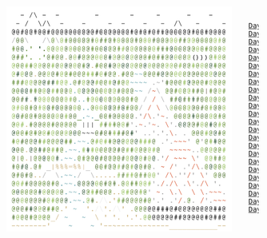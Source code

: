 <img style="float: left;" src="progress.png" width="450">

<pre class="calendar">

	<a href='day/24'>Day 24: Blizzard Basin</a>
	<a href='day/23'>Day 23: Unstable Diffusion</a>
	<a href='day/22'>Day 22: Monkey Map</a>
	<a href='day/21'>Day 21: Monkey Math</a>
	<a href='day/20'>Day 20: Grove Positioning System</a>
	<a href='day/19'>Day 19: Not Enough Minerals</a>
	<a href='day/18'>Day 18: Boiling Boulders</a>
	<a href='day/17'>Day 17: Pyroclastic Flow</a>
	<a href='day/16'>Day 16: Proboscidea Volcanium</a>
	<a href='day/15'>Day 15: Beacon Exclusion Zone</a>
	<a href='day/14'>Day 14: Regolith Reservoir</a>
	<a href='day/13'>Day 13: Distress Signal</a>
	<a href='day/12'>Day 12: Hill Climbing Algorithm</a>
	<a href='day/11'>Day 11: Monkey in the Middle</a>
	<a href='day/10'>Day 10: Cathode-Ray Tube</a>
	<a href='day/9'>Day 9: Rope Bridge</a>
	<a href='day/8'>Day 8: Treetop Tree House</a>
	<a href='day/7'>Day 7: No Space Left On Device</a>
	<a href='day/6'>Day 6: Tuning Trouble</a>
	<a href='day/5'>Day 5: Supply Stacks</a>
	<a href='day/4'>Day 4: Camp Cleanup</a>
	<a href='day/3'>Day 3: Rucksack Reorganization</a>
	<a href='day/2'>Day 2: Rock Paper Scissors</a>
	<a href='day/1'>Day 1: Calorie Counting</a>
</pre>
